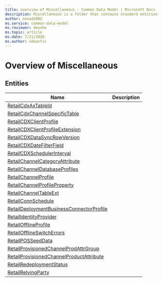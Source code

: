 ```yaml
---
title: overview of Miscellaneous - Common Data Model | Microsoft Docs
description: Miscellaneous is a folder that contains standard entities related to the Common Data Model.
author: nenad1002
ms.service: common-data-model
ms.reviewer: deonhe
ms.topic: article
ms.date: 7/21/2020
ms.author: nebanfic
---
```


# Overview of Miscellaneous


## Entities

|Name|Description|
|---|---|
|[RetailCdxAxTableId](RetailCdxAxTableId.md)||
|[RetailCdxChannelSpecificTable](RetailCdxChannelSpecificTable.md)||
|[RetailCDXClientProfile](RetailCDXClientProfile.md)||
|[RetailCDXClientProfileExtension](RetailCDXClientProfileExtension.md)||
|[RetailCDXDataSyncRowVersion](RetailCDXDataSyncRowVersion.md)||
|[RetailCDXDateFilterField](RetailCDXDateFilterField.md)||
|[RetailCDXSchedulerInterval](RetailCDXSchedulerInterval.md)||
|[RetailChannelCategoryAttribute](RetailChannelCategoryAttribute.md)||
|[RetailChannelDatabaseProfiles](RetailChannelDatabaseProfiles.md)||
|[RetailChannelProfile](RetailChannelProfile.md)||
|[RetailChannelProfileProperty](RetailChannelProfileProperty.md)||
|[RetailChannelTableExt](RetailChannelTableExt.md)||
|[RetailConnSchedule](RetailConnSchedule.md)||
|[RetailDeploymentBusinessConnectorProfile](RetailDeploymentBusinessConnectorProfile.md)||
|[RetailIdentityProvider](RetailIdentityProvider.md)||
|[RetailOfflineProfile](RetailOfflineProfile.md)||
|[RetailOfflineSwitchErrors](RetailOfflineSwitchErrors.md)||
|[RetailPOSSeedData](RetailPOSSeedData.md)||
|[RetailProvisionedChannelProdAttrGroup](RetailProvisionedChannelProdAttrGroup.md)||
|[RetailProvisionedChannelProductAttribute](RetailProvisionedChannelProductAttribute.md)||
|[RetailRedeploymentStatus](RetailRedeploymentStatus.md)||
|[RetailRelyingParty](RetailRelyingParty.md)||

